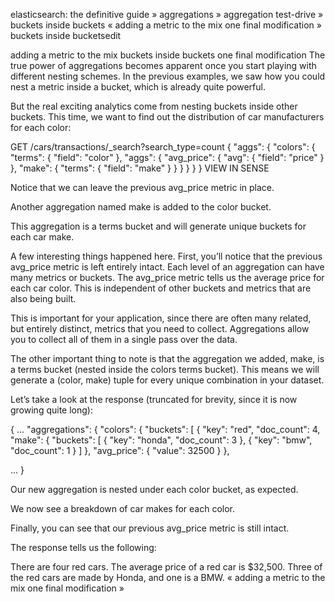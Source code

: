 
elasticsearch: the definitive guide » aggregations » aggregation test-drive » buckets inside buckets
«  adding a metric to the mix     one final modification  »
buckets inside bucketsedit

adding a metric to the mix
buckets inside buckets
one final modification
The true power of aggregations becomes apparent once you start playing with different nesting schemes. In the previous examples, we saw how you could nest a metric inside a bucket, which is already quite powerful.

But the real exciting analytics come from nesting buckets inside other buckets. This time, we want to find out the distribution of car manufacturers for each color:

GET /cars/transactions/_search?search_type=count
{
   "aggs": {
      "colors": {
         "terms": {
            "field": "color"
         },
         "aggs": {
            "avg_price": { 
               "avg": {
                  "field": "price"
               }
            },
            "make": { 
                "terms": {
                    "field": "make" 
                }
            }
         }
      }
   }
}
VIEW IN SENSE


Notice that we can leave the previous avg_price metric in place.



Another aggregation named make is added to the color bucket.



This aggregation is a terms bucket and will generate unique buckets for each car make.

A few interesting things happened here. First, you’ll notice that the previous avg_price metric is left entirely intact. Each level of an aggregation can have many metrics or buckets. The avg_price metric tells us the average price for each car color. This is independent of other buckets and metrics that are also being built.

This is important for your application, since there are often many related, but entirely distinct, metrics that you need to collect. Aggregations allow you to collect all of them in a single pass over the data.

The other important thing to note is that the aggregation we added, make, is a terms bucket (nested inside the colors terms bucket). This means we will generate a (color, make) tuple for every unique combination in your dataset.

Let’s take a look at the response (truncated for brevity, since it is now growing quite long):

{
...
   "aggregations": {
      "colors": {
         "buckets": [
            {
               "key": "red",
               "doc_count": 4,
               "make": { 
                  "buckets": [
                     {
                        "key": "honda", 
                        "doc_count": 3
                     },
                     {
                        "key": "bmw",
                        "doc_count": 1
                     }
                  ]
               },
               "avg_price": {
                  "value": 32500 
               }
            },

...
}


Our new aggregation is nested under each color bucket, as expected.



We now see a breakdown of car makes for each color.



Finally, you can see that our previous avg_price metric is still intact.

The response tells us the following:

There are four red cars.
The average price of a red car is $32,500.
Three of the red cars are made by Honda, and one is a BMW.
«  adding a metric to the mix     one final modification  »
